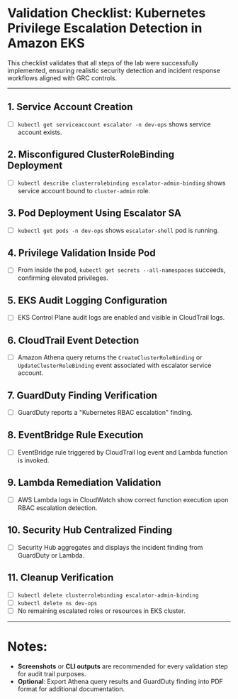 # Validation Checklist: Kubernetes Privilege Escalation Detection in Amazon EKS

This checklist validates that all steps of the lab were successfully implemented, ensuring realistic security detection and incident response workflows aligned with GRC controls.

---

## 1. Service Account Creation
- [ ] `kubectl get serviceaccount escalator -n dev-ops` shows service account exists.

## 2. Misconfigured ClusterRoleBinding Deployment
- [ ] `kubectl describe clusterrolebinding escalator-admin-binding` shows service account bound to `cluster-admin` role.

## 3. Pod Deployment Using Escalator SA
- [ ] `kubectl get pods -n dev-ops` shows `escalator-shell` pod is running.

## 4. Privilege Validation Inside Pod
- [ ] From inside the pod, `kubectl get secrets --all-namespaces` succeeds, confirming elevated privileges.

## 5. EKS Audit Logging Configuration
- [ ] EKS Control Plane audit logs are enabled and visible in CloudTrail logs.

## 6. CloudTrail Event Detection
- [ ] Amazon Athena query returns the `CreateClusterRoleBinding` or `UpdateClusterRoleBinding` event associated with escalator service account.

## 7. GuardDuty Finding Verification
- [ ] GuardDuty reports a "Kubernetes RBAC escalation" finding.

## 8. EventBridge Rule Execution
- [ ] EventBridge rule triggered by CloudTrail log event and Lambda function is invoked.

## 9. Lambda Remediation Validation
- [ ] AWS Lambda logs in CloudWatch show correct function execution upon RBAC escalation detection.

## 10. Security Hub Centralized Finding
- [ ] Security Hub aggregates and displays the incident finding from GuardDuty or Lambda.

## 11. Cleanup Verification
- [ ] `kubectl delete clusterrolebinding escalator-admin-binding`
- [ ] `kubectl delete ns dev-ops`
- [ ] No remaining escalated roles or resources in EKS cluster.

---

# Notes:
- **Screenshots** or **CLI outputs** are recommended for every validation step for audit trail purposes.
- **Optional**: Export Athena query results and GuardDuty finding into PDF format for additional documentation.
